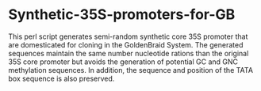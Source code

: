 # Synthetic-35S-promoters-for-GB
This perl script generates semi-random synthetic core 35S promoter that are domesticated for cloning in the GoldenBraid System. The generated sequences maintain the same number nucleotide rations than the original 35S core promoter but avoids the generation of potential GC and GNC methylation sequences. In addition, the sequence and position of the TATA box sequence is also preserved.
